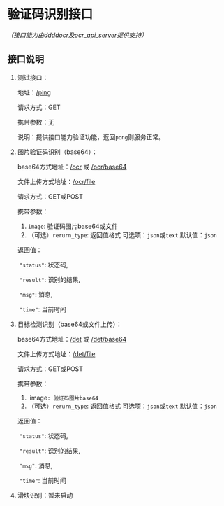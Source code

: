 # 验证码识别接口

*（接口能力由[ddddocr](https://github.com/sml2h3/ddddocr)及[ocr_api_server](https://github.com/sml2h3/ocr_api_server)提供支持）*

## 接口说明

1. 测试接口：

   地址：[/ping](/ping)

   请求方式：GET

   携带参数：无

   说明：提供接口能力验证功能，返回`pong`则服务正常。

2. 图片验证码识别（base64）：

   base64方式地址：[/ocr](/ocr) 或 [/ocr/base64](/ocr/base64)

   文件上传方式地址：[/ocr/file](/ocr/file)

   请求方式：GET或POST

   携带参数：

   1. `image`: 验证码图片base64或文件
   2. （可选）`rerurn_type`: 返回值格式    可选项：`json`或`text`    默认值：`json`

   返回值：

   ​    `"status"`: 状态码,

   ​    `"result"`: 识别的结果,

   ​    `"msg"`: 消息,

   ​    `"time"`: 当前时间

3. 目标检测识别（base64或文件上传）：

   base64方式地址：[/det](/det) 或 [/det/base64](/det/base64)

   文件上传方式地址：[/det/file](/det/file)

   请求方式：GET或POST

   携带参数：

   1. ​	image`: 验证码图片base64`
   2. （可选）`rerurn_type`: 返回值格式    可选项：`json`或`text`    默认值：`json`

   返回值：

   ​    `"status"`: 状态码,

   ​    `"result"`: 识别的结果,

   ​    `"msg"`: 消息,

   ​    `"time"`: 当前时间
   
4. 滑块识别：暂未启动




